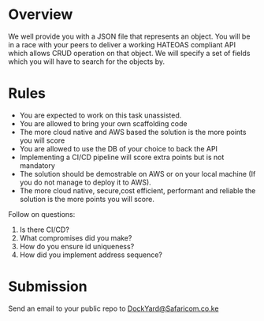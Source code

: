 # Overview
We well provide you with a JSON file that represents an object. You will be in a race with your peers to deliver a working HATEOAS compliant API which allows CRUD operation on that object. We will specify a set of fields which you will have to search for the objects by.

# Rules
* You are expected to work on this task unassisted.
* You are allowed to bring your own scaffolding code
* The more cloud native and AWS based the solution is the more points you will score
* You are allowed to use the DB of your choice to back the API
* Implementing a CI/CD pipeline will score extra points but is not mandatory
* The solution should be demostrable on AWS or on your local machine (If you do not manage to deploy it to AWS).
* The more cloud native, secure,cost efficient, performant and reliable the solution is the more points you will score.

Follow on questions:
1.	Is there CI/CD?
2.	What compromises did you make?
3.	How do you ensure id uniqueness?
4.	How did you implement address sequence?


# Submission
Send an email to your public repo to DockYard@Safaricom.co.ke
